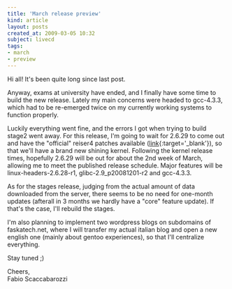 ```yaml
---
title: 'March release preview'
kind: article
layout: posts
created_at: 2009-03-05 10:32
subject: livecd
tags:
- march
- preview
---
```

Hi all! It's been quite long since last post.

Anyway, exams at university have ended, and I finally have some time to build the new release. Lately my main concerns were headed to gcc-4.3.3, which had to be re-emerged twice on my currently working systems to function properly.

<!--MORE-->

Luckily everything went fine, and the errors I got when trying to build stage2 went away. For this release, I'm going to wait for 2.6.29 to come out and have the "official" reiser4 patches available ([link](http://www.kernel.org/pub/linux/kernel/people/edward/){:target='_blank'}), so that we'll have a brand new shining kernel. Following the kernel release times, hopefully 2.6.29 will be out for about the 2nd week of March, allowing me to meet the published release schedule. Major features will be linux-headers-2.6.28-r1, glibc-2.9_p20081201-r2 and gcc-4.3.3.

As for the stages release, judging from the actual amount of data downloaded from the server, there seems to be no need for one-month updates (afterall in 3 months we hardly have a "core" feature update). If that's the case, I'll rebuild the stages.

I'm also planning to implement two wordpress blogs on subdomains of faskatech.net, where I will transfer my actual italian blog and open a new english one (mainly about gentoo experiences), so that I'll centralize everything.

Stay tuned ;)

Cheers,  
Fabio Scaccabarozzi

